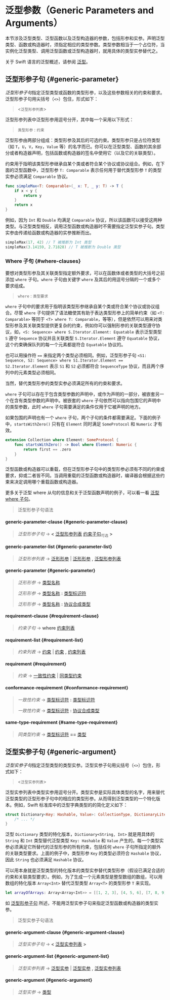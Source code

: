 # 泛型参数（Generic Parameters and Arguments）

本节涉及泛型类型、泛型函数以及泛型构造器的参数，包括形参和实参。声明泛型类型、函数或构造器时，须指定相应的类型参数。类型参数相当于一个占位符，当实例化泛型类型、调用泛型函数或泛型构造器时，就用具体的类型实参替代之。

关于 Swift 语言的泛型概述，请参阅 [泛型](../02_language_guide/22_Generics.md)。

## 泛型形参子句 {#generic-parameter}
*泛型形参子句*指定泛型类型或函数的类型形参，以及这些参数相关的约束和要求。泛型形参子句用尖括号（`<>`）包住，形式如下：

> <`泛型形参列表`>
> 

泛型形参列表中泛型形参用逗号分开，其中每一个采用以下形式：

> `类型形参` : `约束`
> 

泛型形参由两部分组成：类型形参及其后的可选约束。类型形参只是占位符类型（如 `T`，`U`，`V`，`Key`，`Value` 等）的名字而已。你可以在泛型类型、函数的其余部分或者构造器声明，包括函数或构造器的签名中使用它（以及它的关联类型）。

约束用于指明该类型形参继承自某个类或者符合某个协议或协议组合。例如，在下面的泛型函数中，泛型形参 `T: Comparable` 表示任何用于替代类型形参 `T` 的类型实参必须满足 `Comparable` 协议。

```swift
func simpleMax<T: Comparable>(_ x: T, _ y: T) -> T {
    if x < y {
        return y
    }
    return x
}
```

例如，因为 `Int` 和 `Double` 均满足 `Comparable` 协议，所以该函数可以接受这两种类型。与泛型类型相反，调用泛型函数或构造器时不需要指定泛型实参子句。类型实参由传递给函数或构造器的实参推断而出。

```swift
simpleMax(17, 42) // T 被推断为 Int 类型
simpleMax(3.14159, 2.71828) // T 被推断为 Double 类型
```

### Where 子句 {#where-clauses}
要想对类型形参及其关联类型指定额外要求，可以在函数体或者类型的大括号之前添加 `where` 子句。`where` 子句由关键字 `where` 及其后的用逗号分隔的一个或多个要求组成。

> `where` : `类型要求`
> 

`where` 子句中的要求用于指明该类型形参继承自某个类或符合某个协议或协议组合。尽管 `where` 子句提供了语法糖使其有助于表达类型形参上的简单约束（如 `<T: Comparable>` 等同于 `<T> where T: Comparable`，等等），但是依然可以用来对类型形参及其关联类型提供更复杂的约束，例如你可以强制形参的关联类型遵守协议，如，`<S: Sequence> where S.Iterator.Element: Equatable` 表示泛型类型 `S` 遵守 `Sequence` 协议并且关联类型 `S.Iterator.Element` 遵守 `Equatable` 协议，这个约束确保队列的每一个元素都是符合 `Equatable` 协议的。
> 

也可以用操作符 `==` 来指定两个类型必须相同。例如，泛型形参子句 `<S1: Sequence, S2: Sequence> where S1.Iterator.Element == S2.Iterator.Element` 表示 `S1` 和 `S2` 必须都符合 `SequenceType` 协议，而且两个序列中的元素类型必须相同。
> 

当然，替代类型形参的类型实参必须满足所有的约束和要求。

`where` 子句可以存在于包含类型参数的声明中，或作为声明的一部分，被嵌套另一个在含有类型参数的声明中。被嵌套的 `where` 子句依然可以指向包围它的声明中的类型参数，此时 `where` 子句需要满足的条件仅用于它被声明的地方。

如果包围的声明也有一个 `where` 子句，两个子句的条件都需要满足。下面的例子中，`startsWithZero()` 只有在 `Element` 同时满足 `SomeProtocol` 和 `Numeric` 才有效。

```swift
extension Collection where Element: SomeProtocol {
    func startsWithZero() -> Bool where Element: Numeric {
        return first == .zero
    }
}
```

泛型函数或构造器可以重载，但在泛型形参子句中的类型形参必须有不同的约束或要求，抑或二者皆不同。当调用重载的泛型函数或构造器时，编译器会根据这些约束来决定调用哪个重载函数或构造器。

更多关于泛型 where 从句的信息和关于泛型函数声明的例子，可以看一看 [泛型 where 子句](../02_language_guide/22_Generics.md#where-clauses)。

> 泛型形参子句语法
> 

#### generic-parameter-clause {#generic-parameter-clause}
> *泛型形参子句* → **<** [泛型形参列表](#generic-parameter-list) [约束子句](#requirement-clause)<sub>可选</sub> **>**
> 

#### generic-parameter-list {#generic-parameter-list}
> *泛型形参列表* → [泛形形参](#generic-parameter) | [泛形形参](#generic-parameter) **,** [泛型形参列表](#generic-parameter-list)
> 

#### generic-parameter {#generic-parameter}
> *泛形形参* → [类型名称](./03_Types.md#type-name)
> 
> *泛形形参* → [类型名称](./03_Types.md#type-name)    **:** [类型标识符](./03-Types.md#type-identifier)
> 
> *泛形形参* → [类型名称](./03_Types.md#type-name)    **:** [协议合成类型](./03-Types.md#protocol-composition-type)
> 
> 
####  requirement-clause {#requirement-clause}
> 
> *约束子句* → **where** [约束列表](#requirement-list)
> 

#### requirement-list {#requirement-list}
> *约束列表* → [约束](#requirement) | [约束](#requirement) **,** [约束列表](#requirement-list)
> 

#### requirement {#requirement}
> *约束* → [一致性约束](#conformance-requirement) | [同类型约束](#same-type-requirement)
> 
> 
####  conformance-requirement {#conformance-requirement}
> 
> *一致性约束* → [类型标识符](./03_Types.md#type-identifier) **:** [类型标识符](./03-Types.md#type-identifier)
> 
> *一致性约束* → [类型标识符](./03_Types.md#type-identifier) **:** [协议合成类型](./03-Types.md#protocol-composition-type)
> 

#### same-type-requirement {#same-type-requirement}
> *同类型约束* → [类型标识符](./03_Types.md#type-identifier) **==** [类型](./03-Types.md#type)
> 

## 泛型实参子句 {#generic-argument}
*泛型实参子句*指定泛型类型的类型实参。泛型实参子句用尖括号（`<>`）包住，形式如下：

> <`泛型实参列表`>
> 

泛型实参列表中类型实参用逗号分开。类型实参是实际具体类型的名字，用来替代泛型类型的泛型形参子句中的相应的类型形参。从而得到泛型类型的一个特化版本。例如，Swift 标准库中的泛型字典类型的的简化定义如下：

```swift
struct Dictionary<Key: Hashable, Value>: CollectionType, DictionaryLiteralConvertible {
    /* ... */
}
```

泛型 `Dictionary` 类型的特化版本，`Dictionary<String, Int>` 就是用具体的 `String` 和 `Int` 类型替代泛型类型 `Key: Hashable` 和 `Value` 产生的。每一个类型实参必须满足它所替代的泛型形参的所有约束，包括任何 `where` 子句所指定的额外的关联类型要求。上面的例子中，类型形参 `Key` 的类型必须符合 `Hashable` 协议，因此 `String` 也必须满足 `Hashable` 协议。

可以用本身就是泛型类型的特化版本的类型实参替代类型形参（假设已满足合适的约束和关联类型要求）。例如，为了生成一个元素类型是整型数组的数组，可以用数组的特化版本 `Array<Int>` 替代泛型类型 `Array<T>` 的类型形参 `T` 来实现。

```swift
let arrayOfArrays: Array<Array<Int>> = [[1, 2, 3], [4, 5, 6], [7, 8, 9]]
```

如 [泛型形参子句](#generic-parameter) 所述，不能用泛型实参子句来指定泛型函数或构造器的类型实参。

> 泛型实参子句语法
> 

#### generic-argument-clause {#generic-argument-clause}
> *泛型实参子句* → **<** [泛型实参列表](#generic-argument-list) **>**
> 

#### generic-argument-list {#generic-argument-list}
> *泛型实参列表* → [泛型实参](#generic-argument) | [泛型实参](#generic-argument) **,** [泛型实参列表](#generic-argument-list)
> 

#### generic-argument {#generic-argument}
> *泛型实参* → [类型](./03_Types.md#type)
> 
